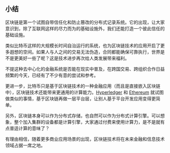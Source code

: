 ## 小结

区块链是第一个试图自带信任化和防止篡改的分布式记录系统。它的出现，让大家意识到，除了互联网这样的尽力而为的基础设施外，我们还能打造一个彼此信任的基础设施。

类似比特币这样的大规模长时间自治运行的系统，也为区块链技术的应用开启了更多遐想的空间。如果人与人之间的交易无法伪造，合同都能确保可靠执行，世界是不是更美好一些了呢？这是技术进步再次给人类发展带来福利。

不提这种去中心化的金融系统是否能在现实中普及，在跨国交易、跨组织合作日益频繁的今天，已经有了不少有意的尝试和参考。

更进一步，比特币只是基于区块链技术的一种金融应用（而且是直接嵌入区块链中），区块链技术还能带来更通用的计算能力。[Hyperledger](https://hyperledger.org) 和 [Ethereum](https://www.ethereum.org/) 就试图做类似的事情，基于区块链再做一层平台层，让别人基于平台开发应用变得更简单。

另外，区块链本身可以作为分布式存储，也自然可以作为分布式计算引擎。可以想象，整个加入集群的设备都是计算引擎，大家通过付费来使用计算力，是不是就有点普适计算的意味了？

有理由相信，随着更多商业应用场景的出现，区块链技术将在未来金融和信息技术领域占据一席之地。
